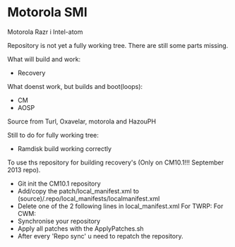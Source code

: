 Motorola SMI
===========================

Motorola Razr i Intel-atom

Repository is not yet a fully working tree. There are still some parts missing.

What will build and work:
- Recovery

What doenst work, but builds and boot(loops):
- CM
- AOSP

Source from Turl, Oxavelar, motorola and HazouPH

Still to do for fully working tree:
- Ramdisk build working correctly

To use ths repository for building recovery's (Only on CM10.1!!! September 2013 repo). 

- Git init the CM10.1 repository
- Add/copy the patch/local_manifest.xml to (source)/.repo/local_manifests/localmanifest.xml
- Delete one of the 2 following lines in local_manifest.xml
For TWRP:<remove-project name="CyanogenMod/android_bootable_recovery" />
For CWM:<remove-project name="Team-Win-Recovery-Project" />
- Synchronise your repository
- Apply all patches with the ApplyPatches.sh
- After every 'Repo sync' u need to repatch the repository.
